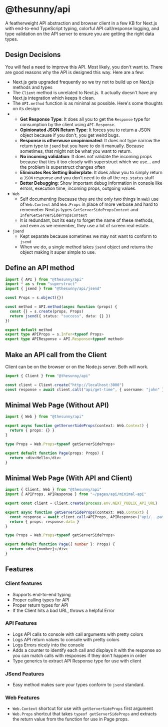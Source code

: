 # @thesunny/api

A featherweight API abstraction and browser client in a few KB for Next.js with end-to-end TypeScript typing, colorful API call/response logging, and type validation on the API server to ensure you are getting the right data types.

## Design Decisions

You will feel a need to improve this API. Most likely, you don't want to. There are good reasons why the API is designed this way. Here are a few:

- Next.js gets upgraded frequently so we try not to build up on Next.js methods and types
- The `Client` method is unrelated to Next.js. It actually doesn't have any Next.js integration which keeps it clean.
- The `API.method` function is as minimal as possible. Here's some thoughts on its design:
- - **Get Response Type**: It does all you to get the `Response` type for consumption by the client using `API.Response`.
  - **Opinionated JSON Return Type**: It forces you to return a JSON object because if you don't, you get weird bugs.
  - **Response is otherwuse unopinionated**: It does not type narrow the return type to `jsend` but you have to do it manually. Because sometimes, that might not be what you want to return.
  - **No incoming validation**: It does not validate the incoming props because that ties it too closely with superstruct which we use... and the problem is superstruct changes often
  - **Eliminates Res Setting Boilerplate**: It does allow you to simply return a `JSON` response and you don't need to do all the `res.status` stuff
  - **Better Debugging**: Show important debug information in console like errors, execution time, incoming props, outgoing values.
- `Web`
  - Self documenting (because they are the only two things in `Web`) use of `Web.Context` and `Web.Props` in place of more verbose and hard to rememeber Next.js types `GetServerSidePropsContext` and `InferGetServerSidePropsContext`
  - It is redundant, but its easy to forget the name of these methods, and even as we remember, they use a lot of screen real estate.
- `jsend`
  - Kept separate because sometimes we may not want to conform to `jsend`
  - When we do, a single method takes `jsend` object and returns the object making it super simple to use.

## Define an API method

```ts
import { API } from "@thesunny/api"
import * as s from "superstruct"
import { jsend } from "@thesunny/api/jsend"

const Props = s.object({})

const method = API.method(async function (props) {
  const {} = s.create(props, Props)
  return jsend({ status: "success", data: {} })
})

export default method
export type APIProps = s.Infer<typeof Props>
export type APIResponse = API.Response<typeof method>
```

## Make an API call from the Client

Client can be on the browser or on the Node.js server. Both will work.

```ts
import { Client } from "@thesunny/api"

const client = Client.create("http://localhost:3000")
const response = await client.call("api/get-time", { username: "john" })
```

## Minimal Web Page (Without API)

```ts
import { Web } from "@thesunny/api"

export async function getServerSideProps(context: Web.Context) {
  return { props: {} }
}

type Props = Web.Props<typeof getServerSideProps>

export default function Page(props: Props) {
  return <div>Hello</div>
}
```

## Minimal Web Page (With API and Client)

```ts
import { Client, Web } from "@thesunny/api"
import { APIProps, APIResponse } from "~/pages/api/minimal-api"

export const client = Client.create(process.env.NEXT_PUBLIC_API_URL)

export async function getServerSideProps(context: Web.Context) {
  const response = await client.call<APIProps, APIResponse>("api/...path", {})
  return { props: response.data }
}

type Props = Web.Props<typeof getServerSideProps>

export default function Page({ number }: Props) {
  return <div>{number}</div>
}
```

## Features

### Client features

- Supports end-to-end typing
- Proper calling types for API
- Proper return types for API
- If the Client hits a bad URL, throws a helpful Error

### API Features

- Logs API calls to console with call arguments with pretty colors
- Logs API return values to console with pretty colors
- Logs Errors nicely into the console
- Adds a counter to identify each call and displays it with the response so you can match calls with responses if they don't happen in order
- Type generics to extract API Response type for use with client

### JSend Features

- Easy method makes sure your types conform to `jsend` standard.

### Web Features

- `Web.Context` shortcut for use with `getServerSideProps` first argument
- `Web.Props` shortcut that takes `typeof getServerSideProps` and extracts the return value from the function for use in Page props.
